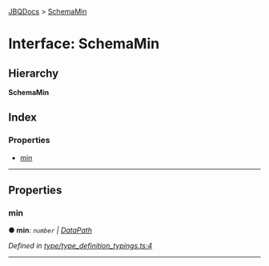 [JBQDocs](../README.md) > [SchemaMin](../interfaces/schemamin.md)

# Interface: SchemaMin

## Hierarchy

**SchemaMin**

## Index

### Properties

* [min](schemamin.md#min)

---

## Properties

<a id="min"></a>

###  min

**● min**: *`number` \| [DataPath](datapath.md)*

*Defined in [type/type_definition_typings.ts:4](https://github.com/krnik/vjs-validator/blob/0be452f/src/type/type_definition_typings.ts#L4)*

___

